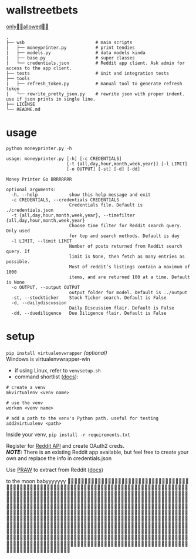 # wallstreetbets
[only💎👐allowed🚀🌙](https://brrr.money/)

    .
    ├── wsb                           # main scripts
    |   ├── moneyprinter.py           # print tendies
    |   ├── models.py                 # data models kinda
    |   ├── base.py                   # super classes
    |   └── credentials.json          # Reddit app client. Ask admin for access to the app client.
    ├── tests                         # Unit and integration tests 
    ├── tools
    |   ├── refresh_token.py          # manual tool to generate refresh token
    |   └── rewrite_pretty_json.py    # rewrite json with proper indent. use if json prints in single line.
    ├── LICENSE
    └── README.md

# usage
```
python moneyprinter.py -h 

usage: moneyprinter.py [-h] [-c CREDENTIALS]
                       [-t {all,day,hour,month,week,year}] [-l LIMIT]
                       [-o OUTPUT] [-st] [-d] [-dd]

Money Printer Go BRRRRRRR

optional arguments:
  -h, --help            show this help message and exit
  -c CREDENTIALS, --credentials CREDENTIALS
                        Credentials file. Default is ./credentials.json
  -t {all,day,hour,month,week,year}, --timefilter {all,day,hour,month,week,year}
                        Choose time filter for Reddit search query. Only used
                        for top and search methods. Default is day
  -l LIMIT, --limit LIMIT
                        Number of posts returned from Reddit search query. If
                        limit is None, then fetch as many entries as possible.
                        Most of reddit’s listings contain a maximum of 1000
                        items, and are returned 100 at a time. Default is None
  -o OUTPUT, --output OUTPUT
                        output folder for model. Default is ../output
  -st, --stockticker    Stock Ticker search. Default is False
  -d, --dailydiscussion
                        Daily Discussion flair. Default is False
  -dd, --duediligence   Due Diligence flair. Default is False
```

# setup
`pip install virtualenvwrapper` _(optional)_  
Windows is virtualenvwrapper-win
- if using Linux, refer to `venvsetup.sh`
- command shortlist ([docs](https://virtualenvwrapper.readthedocs.io/en/latest/command_ref.html)):
```
# create a venv
mkvirtualenv <venv name>

# use the venv
workon <venv name>

# add a path to the venv's Python path. useful for testing
add2virtualenv <path>
```

Inside your venv, `pip install -r requirements.txt`

Register for [Reddit API](https://github.com/reddit-archive/reddit/wiki/OAuth2) and create OAuth2 creds.  
**_NOTE:_** There is an existing Reddit app available, but feel free to create your own and replace the info in credentials.json

Use [PRAW](https://github.com/praw-dev/praw) to extract from Reddit ([docs](https://praw.readthedocs.io/en/latest/index.html))

to the moon babyyyyyyy 🚀🚀🚀🚀🚀🚀🚀🚀🚀🚀🚀🚀🚀🚀🚀🚀🚀🚀🚀🚀🚀🚀🚀🚀🚀🚀🚀🚀🚀🚀🚀🚀🚀🚀🚀🚀🚀🚀🚀🚀🚀🚀🚀🚀🚀🚀🚀🚀🚀🚀🚀🚀🚀🚀🚀🚀🚀🚀🚀🚀🚀🚀🚀🚀🚀🚀🚀🚀🚀🚀🚀🚀🚀🚀🚀🚀🚀🚀🚀🚀🚀🚀🚀🚀🚀🚀🚀🚀🚀🚀🚀🚀🚀🚀🚀🚀🚀🚀🚀🚀🚀🚀🚀🚀🚀🚀🚀🚀🚀🚀🚀🚀🚀🚀🚀🚀🚀🚀🚀🚀🚀🚀🚀🚀🚀🚀🚀🚀🚀🚀🚀🚀🚀🚀🚀🚀🚀🚀🚀🚀🚀🚀🚀🚀🚀🚀🚀🚀🚀🚀🚀🚀🚀🚀🚀🚀🚀🚀🚀🚀🚀🚀🚀🚀🚀🚀🚀🚀🚀🚀🚀🚀🚀🚀🚀🚀🚀🚀🚀🚀🚀🚀🚀🚀🚀🚀🚀🚀🚀🚀🚀🚀🚀🚀🚀🚀🚀🚀🚀🚀🚀🚀🚀🚀🚀🚀🚀🚀🚀🚀🚀🚀🚀🚀🚀🚀🚀🚀🚀🚀🚀🚀🚀🚀🚀🚀🚀🚀🚀🚀🚀🚀🚀🚀🚀🚀🚀🚀🚀🚀🚀🚀🚀🚀🚀🚀🚀🚀🚀🚀🚀🚀🚀🚀🚀🚀🚀🚀🚀🚀🚀🚀🚀🚀🚀🚀🚀🚀🚀🚀🚀🚀🚀🚀🚀🚀🚀🚀🚀🚀🚀🚀🚀🚀🚀🚀🚀🚀🚀🚀🚀🚀🚀🚀🚀🚀🚀🚀🚀🚀🚀🚀🚀🚀🚀🚀🚀🚀🚀🚀🚀🚀🚀🚀🚀🚀🚀🚀🚀🚀🚀🚀🚀🚀🚀🚀🚀🚀🚀🚀🚀🚀🚀🚀🚀🚀🚀🚀🚀🚀🚀🚀🚀🚀🚀🚀🚀🚀🚀🚀🚀🚀🚀🚀🚀🚀🚀🚀🚀🚀🚀🚀🚀🚀🚀🚀🚀🚀🚀🚀🚀🚀🚀🚀🚀🚀🚀🚀🚀🚀🚀🚀🚀🚀🚀🚀🚀🚀🚀🚀🚀🚀🚀🚀🚀🚀🚀🚀🚀🚀🚀🚀🚀🚀🚀🚀🚀🚀🚀🚀🚀🚀🚀🚀🚀🚀🚀🚀🚀🚀🚀🚀🚀🚀🚀🚀🚀🚀🚀🚀🚀🚀🚀🚀🚀🚀🚀🚀🚀🚀🚀🚀🚀🚀🚀🚀🚀🚀🚀🚀🚀🚀🚀🚀🚀🚀🚀🚀🚀🚀🚀🚀🚀🚀🚀🚀🚀🚀🚀🚀🚀🚀🚀🚀🚀🚀🚀🚀🚀🚀🚀🚀🚀🚀🚀🚀🚀🚀🚀🚀🚀🚀🚀🚀🚀🚀🚀🚀🚀🚀🚀🚀🚀🚀🚀🚀🚀🚀🚀🚀🚀🚀🚀🚀🚀🚀🚀🚀🚀🚀🚀🚀🚀🚀🚀🚀🚀🚀🚀🚀🚀🚀🚀🚀🚀🚀🚀🚀🚀🚀🚀🚀🚀🚀🚀🚀🚀🚀🚀🚀🚀🚀🚀🚀🚀🚀🚀🚀🚀🚀🚀🚀🚀🚀🚀🚀🚀🚀🚀🚀🚀🚀🚀🚀🚀🚀🚀🚀🚀🚀🚀🚀🚀🚀🚀🚀🚀🚀🚀🚀🚀🚀🚀🚀🌙
